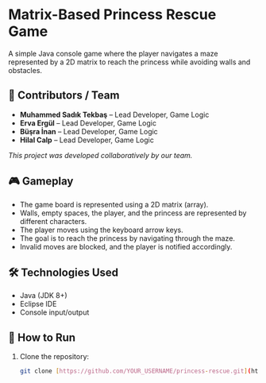 # Matrix-Based Princess Rescue Game

A simple Java console game where the player navigates a maze represented by a 2D matrix to reach the princess while avoiding walls and obstacles.

## 👥 Contributors / Team

- **Muhammed Sadık Tekbaş** – Lead Developer, Game Logic  
- **Erva Ergül** – Lead Developer, Game Logic  
- **Büşra İnan** – Lead Developer, Game Logic   
- **Hilal Calp** – Lead Developer, Game Logic   

*This project was developed collaboratively by our team.*

## 🎮 Gameplay

- The game board is represented using a 2D matrix (array).  
- Walls, empty spaces, the player, and the princess are represented by different characters.  
- The player moves using the keyboard arrow keys.  
- The goal is to reach the princess by navigating through the maze.  
- Invalid moves are blocked, and the player is notified accordingly.

## 🛠️ Technologies Used

- Java (JDK 8+)  
- Eclipse IDE  
- Console input/output

## 🚀 How to Run

1. Clone the repository:  
   ```bash
   git clone [https://github.com/YOUR_USERNAME/princess-rescue.git](https://github.com/Msdtek/-Matrix-Based-Princess-Rescue-Game-)
